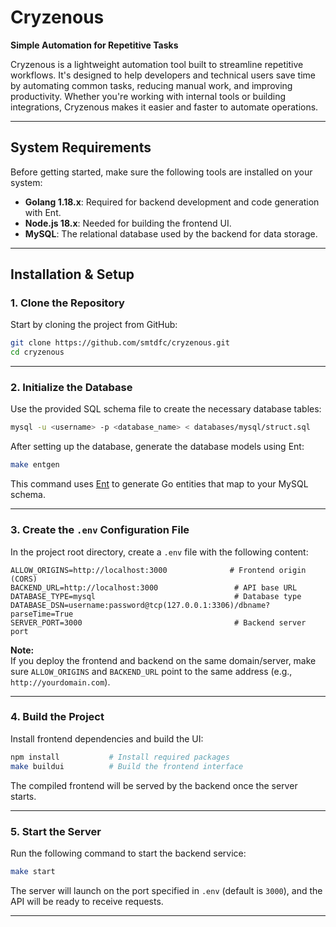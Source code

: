 # Cryzenous
**Simple Automation for Repetitive Tasks**

Cryzenous is a lightweight automation tool built to streamline repetitive workflows. It's designed to help developers and technical users save time by automating common tasks, reducing manual work, and improving productivity. Whether you're working with internal tools or building integrations, Cryzenous makes it easier and faster to automate operations.

---

## System Requirements

Before getting started, make sure the following tools are installed on your system:

- **Golang 1.18.x**: Required for backend development and code generation with Ent.  
- **Node.js 18.x**: Needed for building the frontend UI.  
- **MySQL**:  The relational database used by the backend for data storage.  

---

## Installation & Setup

### 1. Clone the Repository

Start by cloning the project from GitHub:

```bash
git clone https://github.com/smtdfc/cryzenous.git
cd cryzenous
```

---

### 2. Initialize the Database

Use the provided SQL schema file to create the necessary database tables:

```bash
mysql -u <username> -p <database_name> < databases/mysql/struct.sql
```

After setting up the database, generate the database models using Ent:

```bash
make entgen
```

This command uses [Ent](https://entgo.io/) to generate Go entities that map to your MySQL schema.

---

### 3. Create the `.env` Configuration File

In the project root directory, create a `.env` file with the following content:

```env
ALLOW_ORIGINS=http://localhost:3000              # Frontend origin (CORS)
BACKEND_URL=http://localhost:3000                 # API base URL
DATABASE_TYPE=mysql                               # Database type
DATABASE_DSN=username:password@tcp(127.0.0.1:3306)/dbname?parseTime=True
SERVER_PORT=3000                                  # Backend server port
```

**Note:**  
If you deploy the frontend and backend on the same domain/server, make sure `ALLOW_ORIGINS` and `BACKEND_URL` point to the same address (e.g., `http://yourdomain.com`).

---

### 4. Build the Project

Install frontend dependencies and build the UI:

```bash
npm install           # Install required packages
make buildui          # Build the frontend interface
```

The compiled frontend will be served by the backend once the server starts.

---

### 5. Start the Server

Run the following command to start the backend service:

```bash
make start
```

The server will launch on the port specified in `.env` (default is `3000`), and the API will be ready to receive requests.

---
